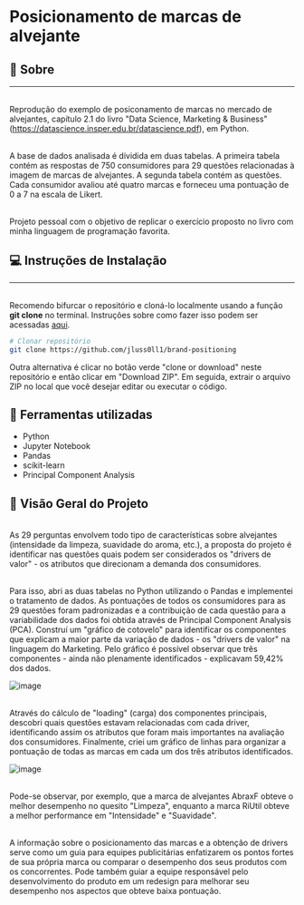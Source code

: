 # Posicionamento de marcas de alvejante

##  🚀 Sobre
___

<br>Reprodução do exemplo de posiconamento de marcas no mercado de alvejantes, capítulo 2.1 do livro "Data Science, Marketing & Business" (https://datascience.insper.edu.br/datascience.pdf), em Python. </br>  
  
<br>A base de dados analisada é dividida em duas tabelas. A primeira tabela contém as respostas de 750 consumidores para 29 questões relacionadas à imagem de marcas de alvejantes. A segunda tabela contém as questões. Cada consumidor avaliou até quatro marcas e forneceu uma pontuação de 0 a 7 na escala de Likert.</br>

<br> Projeto pessoal com o objetivo de replicar o exercício proposto no livro com minha linguagem de programação favorita. </br>

## 💻 Instruções de Instalação
___

<br>Recomendo  bifurcar o repositório e cloná-lo localmente usando a função **git clone** no terminal. Instruções sobre como fazer isso podem ser acessadas [aqui](
https://docs.github.com/pt/github/getting-started-with-github/fork-a-repo).
</br>

``` bash
# Clonar repositório
git clone https://github.com/jluss0ll1/brand-positioning
```
Outra alternativa é clicar no botão verde "clone or download" neste repositório e então clicar em "Download ZIP". Em seguida, extrair o arquivo ZIP no local que você desejar editar ou executar o código.

## 💾 Ferramentas utilizadas

* Python
* Jupyter Notebook
* Pandas
* scikit-learn
* Principal Component Analysis

## 🎫 Visão Geral do Projeto

<br> As 29 perguntas envolvem todo tipo de características sobre alvejantes (intensidade da limpeza, suavidade do aroma, etc.), a proposta do projeto é identificar nas questões quais podem ser considerados os "drivers de valor" - os atributos que direcionam a demanda dos consumidores. </br> 

<br> Para isso, abri as duas tabelas no Python utilizando o Pandas e implementei o tratamento de dados. As pontuações de todos os consumidores para as 29 questões foram padronizadas e a contribuição de cada questão para a variabilidade dos dados foi obtida através de Principal Component Analysis (PCA). Construí um "gráfico de cotovelo" para identificar os componentes que explicam a maior parte da variação de dados - os "drivers de valor" na linguagem do Marketing. Pelo gráfico é possível observar que três componentes - ainda não plenamente identificados - explicavam 59,42% dos dados.</br> 

![image](https://user-images.githubusercontent.com/65292945/127380406-9b9f2b3b-7019-4496-9422-4b77814f3e8a.png)

<br> Através do cálculo de "loading" (carga) dos componentes principais, descobri quais questões estavam relacionadas com cada driver, identificando assim os atributos que foram mais importantes na avaliação dos consumidores. Finalmente, criei um gráfico de linhas para organizar a pontuação de todas as marcas em cada um dos três atributos identificados. </br>

![image](https://user-images.githubusercontent.com/65292945/127380495-677638e4-3079-46a5-a852-980b07c58067.png)

<br> Pode-se observar, por exemplo, que a marca de alvejantes AbraxF obteve o melhor desempenho no quesito "Limpeza", enquanto a marca RiUtil obteve a melhor performance em "Intensidade" e "Suavidade". </br>

<br> A informação sobre o posicionamento das marcas e a obtenção de drivers serve como um guia para equipes publicitárias enfatizarem os pontos fortes de sua própria marca ou comparar o desempenho dos seus produtos com os concorrentes. Pode também guiar a equipe responsável pelo desenvolvimento do produto em um redesign para melhorar seu desempenho nos aspectos que obteve baixa pontuação.  </br> 
